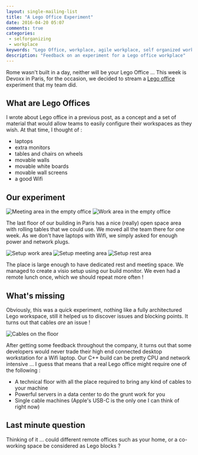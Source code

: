 ```yaml
---
layout: single-mailing-list
title: "A Lego Office Experiment"
date: 2016-04-20 05:07
comments: true
categories:
 - selforganizing
 - workplace
keywords: "Lego Office, workplace, agile workplace, self organized workplace"
description: "Feedback on an experiment for a Lego office workplace"
---
```

Rome wasn't built in a day, neither will be your Lego Office ... This week is Devoxx in Paris, for the occasion, we decided to stream a [Lego office](/recipes-for-an-agile-workspace/) experiment that my team did.

## What are Lego Offices

I wrote about Lego office in a previous post, as a concept and a set of material that would allow teams to easily configure their workspaces as they wish. At that time, I thought of :

* laptops
* extra monitors
* tables and chairs on wheels
* movable walls
* movable white boards
* movable wall screens
* a good Wifi

## Our experiment

![Meeting area in the empty office]({{site.url}}{{site.baseurl}}/imgs/2016-04-20-a-lego-office-experiment/empty-meeting-area.jpg)
![Work area in the empty office]({{site.url}}{{site.baseurl}}/imgs/2016-04-20-a-lego-office-experiment/empty-work-area.jpg)

The last floor of our building in Paris has a nice (really) open space area with rolling tables that we could use. We moved all the team there for one week. As we don't have laptops with Wifi, we simply asked for enough power and network plugs.

![Setup work area]({{site.url}}{{site.baseurl}}/imgs/2016-04-20-a-lego-office-experiment/setup-work-area.jpg)
![Setup meeting area]({{site.url}}{{site.baseurl}}/imgs/2016-04-20-a-lego-office-experiment/setup-meeting-area.jpg)
![Setup rest area]({{site.url}}{{site.baseurl}}/imgs/2016-04-20-a-lego-office-experiment/setup-rest-area.jpg)

The place is large enough to have dedicated rest and meeting space. We managed to create a visio setup using our build monitor. We even had a remote lunch once, which we should repeat more often !

## What's missing

Obviously, this was a quick experiment, nothing like a fully architectured Lego workspace, still it helped us to discover issues and blocking points. It turns out that cables *are* an issue !

![Cables on the floor]({{site.url}}{{site.baseurl}}/imgs/2016-04-20-a-lego-office-experiment/cables.jpg)

After getting some feedback throughout the company, it turns out that some developers would never trade their high end connected desktop workstation for a Wifi laptop. Our C++ build can be pretty CPU and network intensive ... I guess that means that a real Lego office might require one of the following :

* A technical floor with all the place required to bring any kind of cables to your machine
* Powerful servers in a data center to do the grunt work for you
* Single cable machines (Apple's USB-C is the only one I can think of right now)

## Last minute question

Thinking of it ... could different remote offices such as your home, or a co-working space be considered as Lego blocks ?
